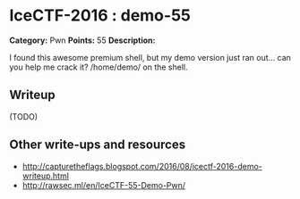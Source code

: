 # IceCTF-2016 : demo-55

**Category:** Pwn
**Points:** 55
**Description:**

I found this awesome premium shell, but my demo version just ran out... can you help me crack it? /home/demo/ on the shell.

## Writeup

(TODO)

## Other write-ups and resources

* http://capturetheflags.blogspot.com/2016/08/icectf-2016-demo-writeup.html
* http://rawsec.ml/en/IceCTF-55-Demo-Pwn/
